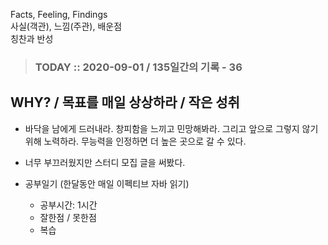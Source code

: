 Facts, Feeling, Findings  
사실(객관), 느낌(주관), 배운점  
칭찬과 반성

> ### TODAY :: 2020-09-01 / 135일간의 기록 - 36

## WHY? / 목표를 매일 상상하라 / 작은 성취

* 바닥을 남에게 드러내라. 창피함을 느끼고 민망해봐라. 그리고 앞으로 그렇지 않기 위해 노력하라. 
  무능력을 인정하면 더 높은 곳으로 갈 수 있다.

* 너무 부끄러웠지만 스터디 모집 글을 써봤다.

* 공부일기 (한달동안 매일 이펙티브 자바 읽기)
  - 공부시간: 1시간 
  - 잘한점 / 못한점
  - 복습
